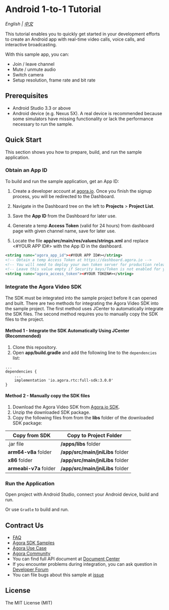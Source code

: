 # Android 1-to-1 Tutorial

*English | [中文](README.zh.md)*

This tutorial enables you to quickly get started in your development efforts to create an Android app with real-time video calls, voice calls, and interactive broadcasting.

With this sample app, you can:

- Join / leave channel
- Mute / unmute audio
- Switch camera
- Setup resolution, frame rate and bit rate

## Prerequisites

- Android Studio 3.3 or above
- Android device (e.g. Nexus 5X). A real device is recommended because some simulators have missing functionality or lack the performance necessary to run the sample.

## Quick Start

This section shows you how to prepare, build, and run the sample application.

### Obtain an App ID

To build and run the sample application, get an App ID:
1. Create a developer account at [agora.io](https://dashboard.agora.io/signin/). Once you finish the signup process, you will be redirected to the Dashboard.
2. Navigate in the Dashboard tree on the left to **Projects** > **Project List**.
3. Save the **App ID** from the Dashboard for later use.
4. Generate a temp **Access Token** (valid for 24 hours) from dashboard page with given channel name, save for later use.

5. Locate the file **app/src/main/res/values/strings.xml** and replace <#YOUR APP ID#> with the App ID in the dashboard.

  ```xml
  <string name="agora_app_id"><#YOUR APP ID#></string>
  <!-- Obtain a temp Access Token at https://dashboard.agora.io -->
  <!-- You will need to deploy your own token server for production release -->
  <!-- Leave this value empty if Security keys/Token is not enabled for your project -->
  <string name="agora_access_token"><#YOUR TOKEN#></string>
  ```

### Integrate the Agora Video SDK

The SDK must be integrated into the sample project before it can opened and built. There are two methods for integrating the Agora Video SDK into the sample project. The first method uses JCenter to automatically integrate the SDK files. The second method requires you to manually copy the SDK files to the project.

#### Method 1 - Integrate the SDK Automatically Using JCenter (Recommended)

1. Clone this repository.
2. Open **app/build.gradle** and add the following line to the `dependencies` list:

  ```
  ...
  dependencies {
      ...
      implementation 'io.agora.rtc:full-sdk:3.0.0'
  }
  ```

#### Method 2 - Manually copy the SDK files

1. Download the Agora Video SDK from [Agora.io SDK](https://www.agora.io/en/download/).
2. Unzip the downloaded SDK package.
3. Copy the following files from from the **libs** folder of the downloaded SDK package:

Copy from SDK|Copy to Project Folder
---|---
.jar file|**/apps/libs** folder
**arm64-v8a** folder|**/app/src/main/jniLibs** folder
**x86** folder|**/app/src/main/jniLibs** folder
**armeabi-v7a** folder|**/app/src/main/jniLibs** folder

    

### Run the Application

Open project with Android Studio, connect your Android device, build and run.
      
Or use `Gradle` to build and run.


## Contract Us

- [FAQ](https://docs.agora.io/cn/faq)
- [Agora SDK Samples](https://github.com/AgoraIO)
- [Agora Use Case](https://github.com/AgoraIO-usecase)
- [Agora Community](https://github.com/AgoraIO-Community)
- You can find full API document at [Document Center](https://docs.agora.io/en/)
- If you encounter problems during integration, you can ask question in [Developer Forum](https://rtcdeveloper.com/)
- You can file bugs about this sample at [issue](https://github.com/AgoraIO/Basic-Video-Call/issues)

## License

The MIT License (MIT)
